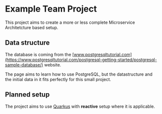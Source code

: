 # Example Team Project

This project aims to create a more or less complete Microservice Architetcture based setup.

## Data structure

The database is coming from the [www.postgresqltutorial.com](https://www.postgresqltutorial.com/postgresql-getting-started/postgresql-sample-database/) website.

The page aims to learn how to use PostgreSQL, but the datastructure and the initial data in it fits perfectly for this small project.

## Planned setup

The project aims to use [Quarkus](https://quarkus.io/) with **reactive** setup where it is applicable.
